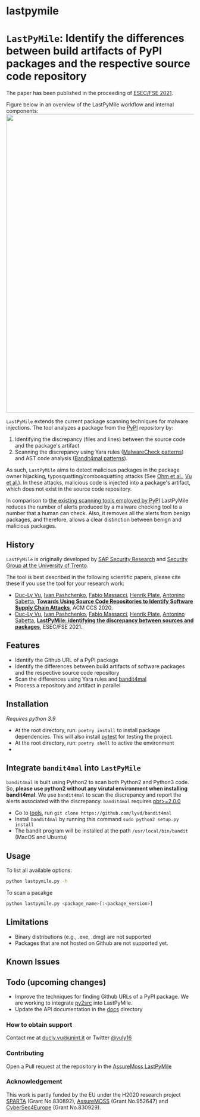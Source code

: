 # lastpymile
# `LastPyMile`: Identify the differences between build artifacts of PyPI packages and the respective source code repository
The paper has been published in the proceeding of [ESEC/FSE 2021](https://dl.acm.org/doi/10.1145/3468264.3468592).

Figure below in an overview of the LastPyMile workflow and internal components:
<img src="https://www.researchgate.net/profile/Duc-Ly-Vu/publication/352546142/figure/fig2/AS:1036480688427008@1624127661875/LastPyMile-in-the-context-of-the-overall-security-review-pipeline_W640.jpg" width="800">

`LastPyMile` extends the current package scanning techniques for malware injections.
The tool analyzes a package from the [PyPI](https://pypi.org) repository by:
1. Identifying the discrepancy (files and lines) between the source code and the package's artifact 
2. Scanning the discrepancy using Yara rules ([MalwareCheck patterns](https://github.com/pypa/warehouse/blob/main/warehouse/malware/checks/setup_patterns/check.py)) and AST code analysis ([Bandit4mal patterns](https://github.com/lyvd/bandit4mal)). 

As such, `LastPyMile` aims to detect malicious packages in the package owner hijacking, typosquatting/combosquatting attacks (See [Ohm et al.](https://link.springer.com/chapter/10.1007/978-3-030-52683-2_2), [Vu et al.](https://ieeexplore.ieee.org/abstract/document/9229803)). In these attacks, malicious code is injected into a package's artifact, which does not exist in the source code repository. 

In comparison to [the existing scanning tools employed by PyPI](https://warehouse.readthedocs.io/development/malware-checks.html#malware-checks)
LastPyMile reduces the number of alerts produced by a malware checking tool to a number that a human can check. Also, it
removes all the alerts from benign packages, and therefore, allows a clear distinction between benign and malicious
packages.

## History
`LastPyMile` is originally developed by [SAP Security Research](https://www.sap.com/documents/2017/12/cc047065-e67c-0010-82c7-eda71af511fa.html)
and [Security Group at the University of Trento](https://securitylab.disi.unitn.it/doku.php?id=start).

The tool is best described in the following scientific papers, please cite these if you use the tool for your research work:
- [Duc-Ly Vu](https://scholar.google.com/citations?hl=en&user=sl1ofC0AAAAJ), [Ivan Pashchenko](https://scholar.google.com/citations?user=Zy55O-YAAAAJ&hl=en),
[Fabio Massacci](https://scholar.google.com/citations?user=gC_ZVPgAAAAJ&hl=en), [Henrik Plate](https://scholar.google.com/citations?user=Kaleo5YAAAAJ&hl=en), [Antonino Sabetta](https://scholar.google.com/citations?hl=en&user=BhcceV8AAAAJ), [**Towards Using Source Code Repositories to Identify Software Supply Chain Attacks**](https://dl.acm.org/doi/abs/10.1145/3372297.3420015), ACM CCS 2020.
- [Duc-Ly Vu](https://scholar.google.com/citations?hl=en&user=sl1ofC0AAAAJ), [Ivan Pashchenko](https://scholar.google.com/citations?user=Zy55O-YAAAAJ&hl=en),
[Fabio Massacci](https://scholar.google.com/citations?user=gC_ZVPgAAAAJ&hl=en), [Henrik Plate](https://scholar.google.com/citations?user=Kaleo5YAAAAJ&hl=en), [Antonino Sabetta](https://scholar.google.com/citations?hl=en&user=BhcceV8AAAAJ), [**LastPyMile: identifying the discrepancy between sources and packages**](), ESEC/FSE 2021.

## Features
 - Identify the Github URL of a PyPI package
 - Identify the differences between build artifacts of software packages and the respective source code repository
 - Scan the differences using Yara rules and [bandit4mal](https://github.com/lyvd/bandit4mal)
 - Process a repository and artifact in parallel

## Installation
*Requires python 3.9*
- At the root directory, run: ```poetry install``` to install package
  dependencies. This will also install [pytest](https://docs.pytest.org/en/6.2.x/) for testing the project.
- At the root directory, run: ```poetry shell``` to active the environment
- 
## Integrate `bandit4mal` into `LastPyMile`
`bandit4mal` is built using Python2 to scan both Python2 and Python3 code. So, **please use python2 without any virutal environment when installing bandit4mal**. We use `bandit4mal` to scan the discrepancy and report the alerts associated with the discrepancy. `bandit4mal` requires [pbr>=2.0.0](https://pypi.org/project/pbr/)
- Go to [tools](tools/), run ```git clone https://github.com/lyvd/bandit4mal```
- Install `bandit4mal` by running this command ```sudo python2 setup.py install```
- The bandit program will be installed at the path ```/usr/local/bin/bandit``` (MacOS and Ubuntu)
## Usage

To list all available options:
```bash
python lastpymile.py -h
```

To scan a pacakge
```bash
python lastpymile.py <package_name>[:<package_version>]
```

## Limitations
- Binary distributions (e.g., .exe, .dmg) are not supported
- Packages that are not hosted on Github are not supported yet.

## Known Issues


## Todo (upcoming changes)
- Improve the techniques for finding Github URLs of a PyPI package. We are working to integrate [py2src](https://github.com/simonepirocca/py2src) into LastPyMile.
- Update the API documentation in the [docs](docs) directory


### How to obtain support
Contact me at [ducly.vu@unint.it](mailto:ducly.vu@unint.it) or Twitter [@vuly16](https://twitter.com/vuly16)

### Contributing
Open a Pull request at the repository in the [AssureMoss LastPyMile](https://github.com/assuremoss/lastpymile)

### Acknowledgement
This work is partly funded by the EU under the H2020 research project
[SPARTA](https://sparta.eu/) (Grant No.830892),
[AssureMOSS](https://assuremoss.eu/) (Grant No.952647) and
[CyberSec4Europe](https://cybersec4europe.eu/) (Grant No.830929).

